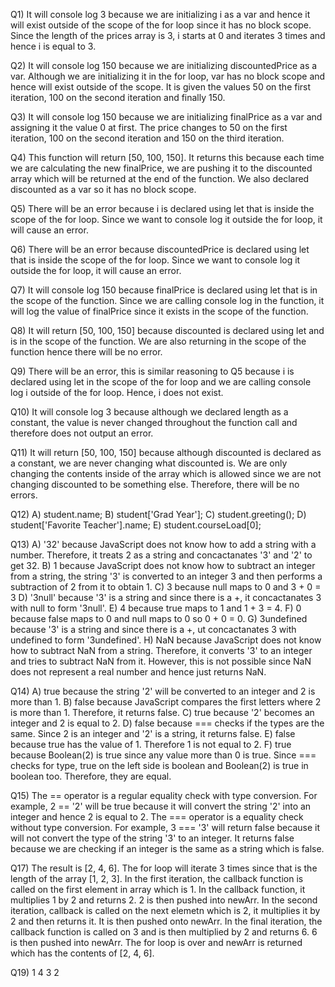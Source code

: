 Q1) It will console log 3 because we are initializing i as a var and hence it will exist outside of the scope of the for loop since it has no block scope. Since the length of the prices array is 3, i starts at 0 and iterates 3 times and hence i is equal to 3.

Q2) It will console log 150 because we are initializing discountedPrice as a var. Although we are initializing it in the for loop, var has no block scope and hence will exist outside of the scope. It is given the values 50 on the first iteration, 100 on the second iteration and finally 150.

Q3) It will console log 150 because we are initializing finalPrice as a var and assigning it the value 0 at first. The price changes to 50 on the first iteration, 100 on the second iteration and 150 on the third iteration.

Q4) This function will return [50, 100, 150]. It returns this because each time we are calculating the new finalPrice, we are pushing it to the discounted array which will be returned at the end of the function. We also declared discounted as a var so it has no block scope.

Q5) There will be an error because i is declared using let that is inside the scope of the for loop. Since we want to console log it outside the for loop, it will cause an error.

Q6) There will be an error because discountedPrice is declared using let that is inside the scope of the for loop. Since we want to console log it outside the for loop, it will cause an error.

Q7) It will console log 150 because finalPrice is declared using let that is in the scope of the function. Since we are calling console log in the function, it will log the value of finalPrice since it exists in the scope of the function.

Q8) It will return [50, 100, 150] because discounted is declared using let and is in the scope of the function. We are also returning in the scope of the function hence there will be no error.

Q9) There will be an error, this is similar reasoning to Q5 because i is declared using let in the scope of the for loop and we are calling console log i outside of the for loop. Hence, i does not exist.

Q10) It will console log 3 because although we declared length as a constant, the value is never changed throughout the function call and therefore does not output an error.

Q11) It will return [50, 100, 150] because although discounted is declared as a constant, we are never changing what discounted is. We are only changing the contents inside of the array which is allowed since we are not changing discounted to be something else. Therefore, there will be no errors.

Q12) 
A) student.name;
B) student['Grad Year'];
C) student.greeting();
D) student['Favorite Teacher'].name;
E) student.courseLoad[0];

Q13)
A) '32' because JavaScript does not know how to add a string with a number. Therefore, it treats 2 as a string and concactanates '3' and '2' to get 32.
B) 1 because JavaScript does not know how to subtract an integer from a string, the string '3' is converted to an integer 3 and then performs a subtraction of 2 from it to obtain 1.
C) 3 because null maps to 0 and 3 + 0 = 3
D) '3null' because '3' is a string and since there is a +, it concactanates 3 with null to form '3null'.
E) 4 because true maps to 1 and 1 + 3 = 4.
F) 0 because false maps to 0 and null maps to 0 so 0 + 0 = 0.
G) 3undefined because '3' is a string and since there is a +, ut concactanates 3 with undefined to form '3undefined'.
H) NaN because JavaScript does not know how to subtract NaN from a string. Therefore, it converts '3' to an integer and tries to subtract NaN from it. However, this is not possible since NaN does not represent a real number and hence just returns NaN.

Q14)
A) true because the string '2' will be converted to an integer and 2 is more than 1.
B) false because JavaScript compares the first letters where 2 is more than 1. Therefore, it returns false.
C) true because '2' becomes an integer and 2 is equal to 2.
D) false because === checks if the types are the same. Since 2 is an integer and '2' is a string, it returns false.
E) false because true has the value of 1. Therefore 1 is not equal to 2.
F) true because Boolean(2) is true since any value more than 0 is true. Since === checks for type, true on the left side is boolean and Boolean(2) is true in boolean too. Therefore, they are equal.

Q15) The == operator is a regular equality check with type conversion. For example, 2 == '2' will be true because it will convert the string '2' into an integer and hence 2 is equal to 2. The === operator is a equality check without type conversion. For example, 3 === '3' will return false because it will not convert the type of the string '3' to an integer. It returns false because we are checking if an integer is the same as a string which is false.

Q17) The result is [2, 4, 6]. The for loop will iterate 3 times since that is the length of the array [1, 2, 3]. In the first iteration, the callback function is called on the first element in array which is 1. In the callback function, it multiplies 1 by 2 and returns 2. 2 is then pushed into newArr. In the second iteration, callback is called on the next elemetn which is 2, it multiplies it by 2 and then returns it. It is then pushed onto newArr. In the final iteration, the callback function is called on 3 and is then multiplied by 2 and returns 6. 6 is then pushed into newArr. The for loop is over and newArr is returned which has the contents of [2, 4, 6].

Q19) 1 4 3 2